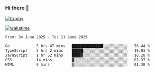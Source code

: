 ### Hi there 👋

[![trophy](https://github-profile-trophy.vercel.app/?username=cxnky&theme=dracula)](https://github.com/ryo-ma/github-profile-trophy)

[![wakatime](https://wakatime.com/badge/user/1c39c599-5497-41b9-a5be-2c4676e7fd23.svg)](https://wakatime.com/@1c39c599-5497-41b9-a5be-2c4676e7fd23)
<!--START_SECTION:waka-->

```txt
From: 04 June 2025 - To: 11 June 2025

Go            5 hrs 47 mins   ██████████████░░░░░░░░░░░   56.44 %
TypeScript    2 hrs 2 mins    █████░░░░░░░░░░░░░░░░░░░░   19.93 %
JavaScript    1 hr 52 mins    ████▓░░░░░░░░░░░░░░░░░░░░   18.28 %
CSS           14 mins         ▓░░░░░░░░░░░░░░░░░░░░░░░░   02.37 %
HTML          8 mins          ▒░░░░░░░░░░░░░░░░░░░░░░░░   01.30 %
```

<!--END_SECTION:waka-->
